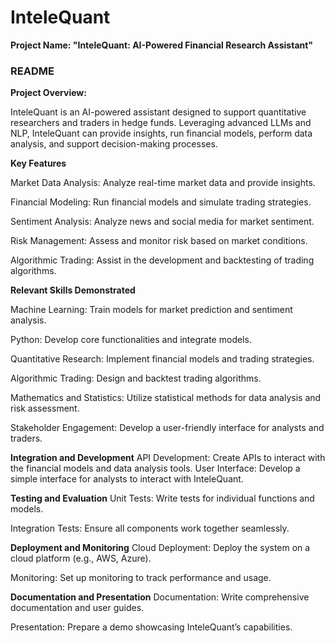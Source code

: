 # InteleQuant

**Project Name: "InteleQuant: AI-Powered Financial Research Assistant"**

### README

**Project Overview:**

InteleQuant is an AI-powered assistant designed to support quantitative researchers and traders in hedge funds. Leveraging advanced LLMs and NLP, InteleQuant can provide insights, run financial models, perform data analysis, and support decision-making processes.

**Key Features**

Market Data Analysis: Analyze real-time market data and provide insights.

Financial Modeling: Run financial models and simulate trading strategies.

Sentiment Analysis: Analyze news and social media for market sentiment.

Risk Management: Assess and monitor risk based on market conditions.

Algorithmic Trading: Assist in the development and backtesting of trading algorithms.

**Relevant Skills Demonstrated**

Machine Learning: Train models for market prediction and sentiment analysis.

Python: Develop core functionalities and integrate models.

Quantitative Research: Implement financial models and trading strategies.

Algorithmic Trading: Design and backtest trading algorithms.

Mathematics and Statistics: Utilize statistical methods for data analysis and risk assessment.

Stakeholder Engagement: Develop a user-friendly interface for analysts and traders.


**Integration and Development**
API Development: Create APIs to interact with the financial models and data analysis tools.
User Interface: Develop a simple interface for analysts to interact with InteleQuant.

**Testing and Evaluation**
Unit Tests: Write tests for individual functions and models.

Integration Tests: Ensure all components work together seamlessly.

**Deployment and Monitoring**
Cloud Deployment: Deploy the system on a cloud platform (e.g., AWS, Azure).

Monitoring: Set up monitoring to track performance and usage.

**Documentation and Presentation**
Documentation: Write comprehensive documentation and user guides.

Presentation: Prepare a demo showcasing InteleQuant’s capabilities.
